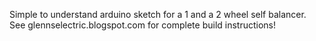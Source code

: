 Simple to understand arduino sketch for a 1 and a 2 wheel self balancer.
See glennselectric.blogspot.com for complete build instructions!